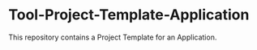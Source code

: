 # Tool-Project-Template-Application

This repository contains a Project Template for an Application.
